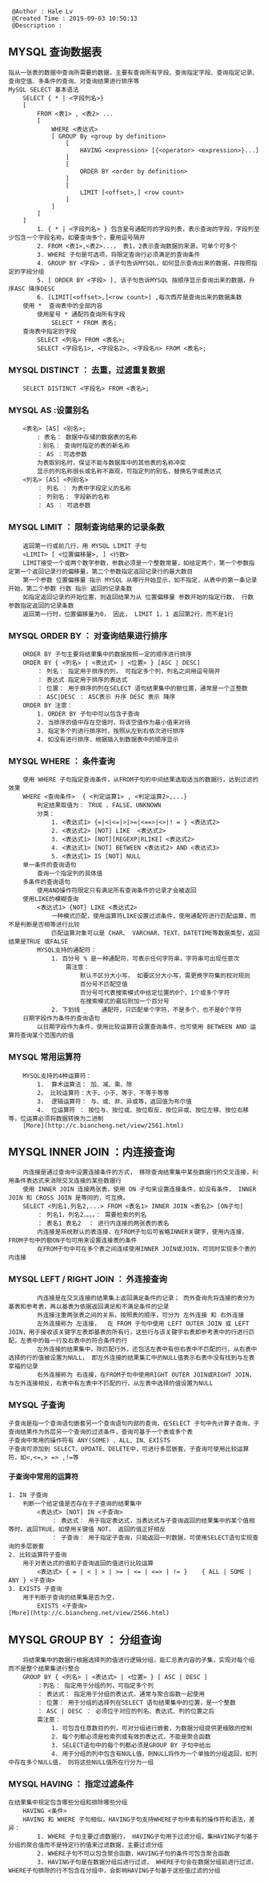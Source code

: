 ```
 @Author : Hale Lv
 @Created Time : 2019-09-03 10:50:13
 @Description : 
```
## MYSQL 查询数据表
	指从一张表的数据中查询所需要的数据，主要有查询所有字段、查询指定字段、查询指定记录、查询空值、多条件的查询、对查询结果进行排序等
	MySQL SELECT 基本语法
		SELECT { * | <字段列名>}
		[		
			FROM <表1> , <表2> ...
			[
				WHERE <表达式>
				[ GROUP By <group by definition>
					[
						HAVING <expression> [{<operator> <expression>}...]
					]
					[
						ORDER BY <order by definition>
					]
					[ 
						LIMIT [<offset>,] <row count>
					]
				]
			]
		]
			1. { * | <字段列名> } 包含星号通配符的字段列表，表示查询的字段，字段列至少包含一个字段名称，如要查询多个，要用逗号隔开
			2. FROM <表1>,<表2>...， 表1，2表示查询数据的来源，可单个可多个
			3. WHERE 子句是可选项，将限定查询行必须满足的查询条件
			4. GROUP BY <字段> ，该子句告诉MYSQL，如何显示查询出来的数据，并按照指定的字段分组
			5. [ ORDER BY <字段> ], 该子句告诉MYSQL 按顺序显示查询出来的数据，升序ASC 降序DESC
			6. [LIMIT[<offset>,]<row count>] ,每次西芹是查询出来的数据条数
		使用 *  查询表中的全部内容
			使用星号 * 通配符查询所有字段
				SELECT * FROM 表名;
		查询表中指定的字段
			SELECT <列名> FROM <表名>;
			SELECT <字段名1>, <字段名2>, <字段名n> FROM <表名>;

### MYSQL DISTINCT ： 去重，过滤重复数据
		SELECT DISTINCT <字段名> FROM <表名>;

### MYSQL AS :设置别名
		<表名> [AS] <别名>;
			: 表名： 数据中存储的数据表的名称
			：别名： 查询时指定的表的新名称
			： AS ：可选参数
			为表取别名时，保证不能与数据库中的其他表的名称冲突
			显示的列名称很长或名称不直观，可指定列的别名，替换名字或表达式
		<列名> [AS] <列别名>
			： 列名 ： 为表中字段定义的名称
			： 列别名： 字段新的名称
			： AS ： 可选参数

### MYSQL LIMIT ： 限制查询结果的记录条数
		返回第一行或前几行，用 MYSQL LIMIT 子句
		<LIMIT> [ <位置偏移量>, ] <行数>
		LIMIT接受一个或两个数字参数，参数必须是一个整数常量，如给定两个，第一个参数指定第一个返回记录行的偏移量，第二个参数指定返回记录行的最大数目
		第一个参数 位置偏移量 指示 MYSQL 从哪行开始显示，如不指定，从表中的第一条记录开始，第二个参数 行数 指示 返回的记录条数
		如指定返回记录的开始位置，则返回结果为从 位置偏移量 参数开始的指定行数， 行数 参数指定返回的记录条数
		返回第一行时，位置偏移量为0， 因此， LIMIT 1，1 返回第2行，而不是1行

### MYSQL ORDER BY ： 对查询结果进行排序
		ORDER BY 子句主要将结果集中的数据按照一定的顺序进行排序
		ORDER BY { <列名> | <表达式> | <位置> } [ASC | DESC]
			： 列名： 指定用于排序的列， 可指定多个列，列名之间用逗号隔开
			： 表达式 指定用于排序的表达式
			： 位置： 用于排序的列在SELECT 语句结果集中的额位置，通常是一个正整数
			： ASC|DESC ： ASC表示 升序 DESC 表示 降序
		ORDER BY 注意：
			1. ORDER BY 子句中可以包含子查询
			2. 当排序的值中存在空值时，将该空值作为最小值来对待
			3. 指定多个列进行排序时，按照从左到右依次进行排序
			4. 如没有进行排序，根据插入到数据表中的顺序显示

### MYSQL WHERE ： 条件查询
		使用 WHERE 子句指定查询条件，从FROM子句的中间结果选取适当的数据行，达到过滤的效果
		WHERE <查询条件>  { <判定运算1> , <判定运算2>,...}
			判定结果取值为： TRUE 、FALSE、UNKNOWN
			分类：
				1. <表达式1> {=|<|<=|>|>=|<==>|<>|! = } <表达式2>
				2. <表达式2> [NOT] LIKE  <表达式2>
				3. <表达式1> [NOT][REGEXP|RLIKE] <表达式2>
				4. <表达式1> [NOT] BETWEEN <表达式2> AND <表达式3>
				5. <表达式1> IS [NOT] NULL
		单一条件的查询语句
			查询一个指定列的具体值
		多条件的查询语句
			使用AND操作符限定只有满足所有查询条件的记录才会被返回
		使用LIKE的模糊查询
			<表达式1> {NOT} LIKE <表达式2>
				一种模式匹配，使用运算符LIKE设置过滤条件，使用通配符进行匹配运算，而不是判断是否相等进行比较
				匹配运算对象可以是 CHAR、 VARCHAR、TEXT、DATETIME等数据类型，返回结果是TRUE 或FALSE
			MYSQL支持的通配符：
				1. 百分号 % 是一种通配符，可表示任何字符串，字符串可出现任意次
					需注意：
						默认不区分大小写， 如要区分大小写，需更换字符集的校对规则
						百分号不匹配空值
						百分号可代表搜索模式中给定位置的0个、1个或多个字符
						在搜索模式的最后附加一个百分号
				2. 下划线 _	通配符，只匹配单个字符，不是多个，也不是0个字符
		日期字段作为条件的查询语句
			以日期字段作为条件，使用比较运算符设置查询条件，也可使用 BETWEEN AND 运算符查询某个范围内的值
				
### MYSQL 常用运算符
		MYSQL支持的4种运算符：
			1.  算术运算法： 加、减、乘、除
			2， 比较运算符：大于、小于、等于、不等于等等
			3.  逻辑运算符： 与、或、非、异或等，返回值为布尔值
			4.  位运算符 ： 按位与、按位或、按位取反、按位异或、按位左移、按位右移等，位运算必须将数据转换为二进制
		[More](http://c.biancheng.net/view/2561.html)

## MYSQL INNER JOIN ：内连接查询
		内连接是通过查询中设置连接条件的方式， 移除查询结果集中某些数据行的交叉连接，利用条件表达式来消除交叉连接的某些数据行
		使用 INNER JOIN 连接两张表，使用 ON 子句来设置连接条件，如没有条件， INNER JOIN 和 CROSS JOIN 是等同的，可互换。
		SELECT <列名1,列名2,...> FROM <表名1> INNER JOIN <表名2> [ON子句]
			： 列名1，列名2，。。。： 需要检索的列名
			： 表名1 表名2  ： 进行内连接的两张表的表名
			内连接是系统默认的表连接，在FROM子句后可省略INNER关键字，使用内连接，FROM子句中的额ON子句可用来设置连接表的条件
			在FROM子句中可在多个表之间连续使用INNER JOIN或JOIN，可同时实现多个表的内连接

### MYSQL LEFT / RIGHT JOIN ： 外连接查询
			内连接是在交叉连接的结果集上返回满足条件的记录； 而外查询先将连接的表分为基表和参考表，再以基表为依据返回满足和不满足条件的记录
			外连接注重两张表之间的关系，按照表的顺序，可分为 左外连接 和 右外连接
			左外连接称为 左连接，  在 FROM 子句中使用 LEFT OUTER JOIN 或 LEFT JOIN，用于接收该关键字左表即基表的所有行，这些行与该关键字右表即参考表中的行进行匹配，左表中的每一行及右表中的符合条件的行
			左外连接的结果集中，除匹配行外，还包活左表中有但右表中不匹配的行，从右表中选择的行的值被设置为NULL， 即左外连接的结果集汇中的NULL值表示右表中没有找到与左表享福的记录
			右外连接称为 右连接，在FROM子句中使用RIGHT OUTER JOIN或RIGHT JOIN， 与左外连接相反，右表中有左表中不匹配的行，从左表中选择的值设置为NULL

### MYSQL 子查询
	子查询是指一个查询语句嵌套另一个查询语句内部的查询，在SELECT 子句中先计算子查询，子查询结果作为外层另一个查询的过滤条件，查询可基于一个表或多个表
	子查询中常用的操作符有 ANY(SOME) 、ALL、IN、EXISTS
	子查询可添加到 SELECT、UPDATE、DELETE中，可进行多层嵌套，子查询可使用比较运算符，如<,<=,> => ,!=等
#### 子查询中常用的运算符
	1. IN 子查询
		判断一个给定值是否存在于子查询的结果集中
			<表达式> [NOT] IN <子查询>
				： 表达式： 用于指定表达式，当表达式与子查询返回的结果集中的某个值相等时，返回TRUE，如使用关键值 NOT， 返回的值正好相反
				： 子查询： 用于指定子查询，只能返回一列数据，可使用SELECT语句实现查询的多层嵌套
	2. 比较运算符子查询
		用于对表达式的值和子查询返回的值进行比较运算
			<表达式> { = | < | > | >= | <= | <=> | != }	{ ALL | SOME | ANY } <子查询>
	3. EXISTS 子查询
		用于判断子查询的结果集是否为空，
			EXISTS <子查询>
	[More](http://c.biancheng.net/view/2566.html)

## MYSQL GROUP BY ： 分组查询
		将结果集中的数据行根据选择列的值进行逻辑分组，能汇总表内容的子集，实现对每个组而不是整个结果集进行整合
		GROUP BY { <列名> | <表达式> | <位置> } [ ASC | DESC ]
			：列名： 指定用于分组的列，可指定多个列
			： 表达式： 指定用于分组的表达式，通常与聚合函数一起使用
			： 位置： 用于分组的选择列在SELECT 语句结果集中的位置，是一个整数
			： ASC | DESC ： 必须位于对应的列名、表达式、列的位置之后
			需注意：
				1. 可包含任意数目的列，可对分组进行嵌套，为数据分组提供更细致的控制
				2. 每个列都必须是检索列或有效的表达式，不能是聚合函数
				3. SELECT语句中的每个列都必须是GROUP BY 子句中给出
				4. 用于分组的列中包含有NULL值，则NULL将作为一个单独的分组返回，如列中存在多个NULL值， 则将这些NULL值所在行分为一组

### MYSQL HAVING ： 指定过滤条件
	在结果集中规定包含哪些分组和排除哪些分组
		HAVING <条件>
		HAVING 和 WHERE 子句相似，HAVING子句支持WHERE子句中素有的操作符和语法，差异：
			1. WHERE 子句主要过滤数据行， HAVING子句用于过滤分组，集HAVING子句基于分组的聚合值而不是特定行的值来过滤数据，主要过滤分组
			2. WHERE子句不可以包含聚合函数，HAVING子句的条件可包含聚合函数
			3. HAVING子句是在数据分组后进行过滤， WHERE子句会在数据分组前进行过滤，WHERE子句排除的行不包含在分组中，会影响HAVING子句基于这些值过滤的分组


